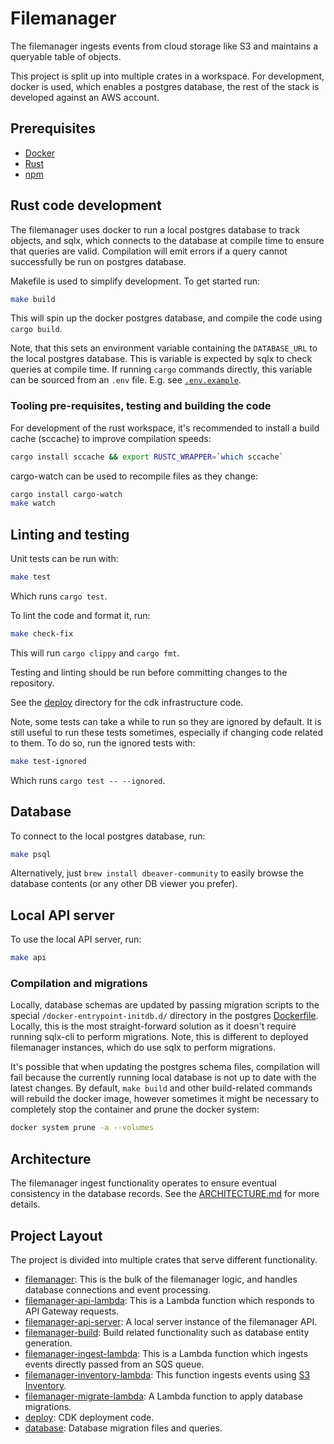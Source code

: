 # Filemanager

The filemanager ingests events from cloud storage like S3 and maintains a queryable table of objects.

This project is split up into multiple crates in a workspace. For development, docker is used, which enables a postgres database, the rest of the stack is developed against an AWS account.

## Prerequisites

- [Docker](https://docs.docker.com/get-docker/)
- [Rust](https://www.rust-lang.org/tools/install)
- [npm](https://www.npmjs.com/get-npm)

## Rust code development

The filemanager uses docker to run a local postgres database to track objects, and sqlx, which connects to the database
at compile time to ensure that queries are valid. Compilation will emit errors if a query cannot successfully be run
on postgres database.

Makefile is used to simplify development. To get started run:

```sh
make build
```

This will spin up the docker postgres database, and compile the code using `cargo build`.

Note, that this sets an environment variable containing the `DATABASE_URL` to the local postgres database. This is variable
is expected by sqlx to check queries at compile time. If running `cargo` commands directly, this variable can be sourced
from an `.env` file. E.g. see [`.env.example`][env-example].

### Tooling pre-requisites, testing and building the code

For development of the rust workspace, it's recommended to install a build cache (sccache) to improve compilation speeds:

```sh
cargo install sccache && export RUSTC_WRAPPER=`which sccache`
```

cargo-watch can be used to recompile files as they change:

```sh
cargo install cargo-watch
make watch
```

## Linting and testing

Unit tests can be run with:

```sh
make test
```

Which runs `cargo test`.

To lint the code and format it, run:

```sh
make check-fix
```

This will run `cargo clippy` and `cargo fmt`.

Testing and linting should be run before committing changes to the repository.

See the [deploy][deploy] directory for the cdk infrastructure code.

Note, some tests can take a while to run so they are ignored by default. It is still useful to run these tests sometimes,
especially if changing code related to them. To do so, run the ignored tests with:

```sh
make test-ignored
```

Which runs `cargo test -- --ignored`.

## Database

To connect to the local postgres database, run:

```sh
make psql
```

Alternatively, just `brew install dbeaver-community` to easily browse the database contents (or any other DB viewer you prefer).

## Local API server

To use the local API server, run:

```sh
make api
```

### Compilation and migrations

Locally, database schemas are updated by passing migration scripts to the special `/docker-entrypoint-initdb.d/` directory
in the postgres [Dockerfile][dockerfile]. Locally, this is the most straight-forward solution as it doesn't require running
sqlx-cli to perform migrations. Note, this is different to deployed filemanager instances, which do use sqlx to perform
migrations.

It's possible that when updating the postgres schema files, compilation will fail because the currently running local
database is not up to date with the latest changes. By default, `make build` and other build-related commands will
rebuild the docker image, however sometimes it might be necessary to completely stop the container and prune the docker
system:

```sh
docker system prune -a --volumes
```

[dockerfile]: ./database/Dockerfile
[deploy]: ./deploy
[env-example]: .env.example

## Architecture

The filemanager ingest functionality operates to ensure eventual consistency in the database records. See the 
[ARCHITECTURE.md][architecture] for more details.

## Project Layout

The project is divided into multiple crates that serve different functionality.

* [filemanager]: This is the bulk of the filemanager logic, and handles database connections and event processing.
* [filemanager-api-lambda]: This is a Lambda function which responds to API Gateway requests.
* [filemanager-api-server]: A local server instance of the filemanager API.
* [filemanager-build]: Build related functionality such as database entity generation.
* [filemanager-ingest-lambda]: This is a Lambda function which ingests events directly passed from an SQS queue.
* [filemanager-inventory-lambda]: This function ingests events using [S3 Inventory][inventory].
* [filemanager-migrate-lambda]: A Lambda function to apply database migrations.
* [deploy]: CDK deployment code.
* [database]: Database migration files and queries.

[architecture]: docs/ARCHITECTURE.md
[filemanager]: filemanager
[filemanager-api-lambda]: filemanager-api-lambda
[filemanager-api-server]: filemanager-api-server
[filemanager-build]: filemanager-build
[filemanager-ingest-lambda]: filemanager-ingest-lambda
[filemanager-inventory-lambda]: filemanager-inventory-lambda
[filemanager-migrate-lambda]: filemanager-migrate-lambda
[inventory]: https://docs.aws.amazon.com/AmazonS3/latest/userguide/storage-inventory.html
[deploy]: deploy
[database]: database
